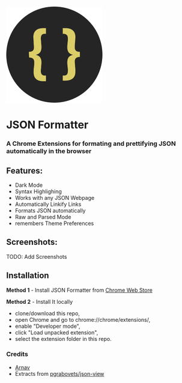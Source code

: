 ![JSON Formatter](https://github.com/arnav-kr/json-formatter/blob/main/extension/images/icons/icon_round_256.png?raw=true)

# JSON Formatter

### A Chrome Extensions for formating and prettifying JSON automatically in the browser

## Features:
* Dark Mode
* Syntax Highlighing
* Works with any JSON Webpage
* Automatically Linkify Links
* Formats JSON automatically
* Raw and Parsed Mode
* remembers Theme Preferences

## Screenshots:

TODO: Add Screenshots

## Installation

**Method 1** - Install JSON Formatter from [Chrome Web Store]()

**Method 2** - Install It locally
* clone/download this repo,
* open Chrome and go to chrome://chrome/extensions/,
* enable "Developer mode",
* click "Load unpacked extension",
* select the extension folder in this repo.

### Credits

* [Arnav](https://githb.com/arnav-kr)
* Extracts from [pgrabovets/json-view](https://github.com/pgrabovets/json-view)
